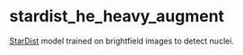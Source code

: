 # stardist_he_heavy_augment

[StarDist](https://github.com/stardist/stardist) model trained on brightfield images to detect nuclei.
